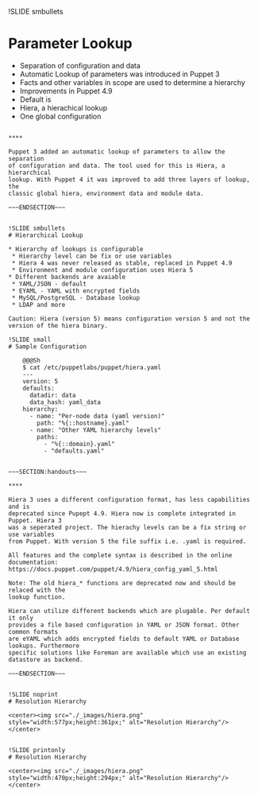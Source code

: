 !SLIDE smbullets
# Parameter Lookup

* Separation of configuration and data
* Automatic Lookup of parameters was introduced in Puppet 3
* Facts and other variables in scope are used to determine a hierarchy
* Improvements in Puppet 4.9
* Default is
 * Hiera, a hierachical lookup
 * One global configuration


~~~SECTION:handouts~~~

****

Puppet 3 added an automatic lookup of parameters to allow the separation
of configuration and data. The tool used for this is Hiera, a hierarchical
lookup. With Puppet 4 it was improved to add three layers of lookup, the
classic global hiera, environment data and module data.

~~~ENDSECTION~~~


!SLIDE smbullets
# Hierarchical Lookup

* Hierarchy of lookups is configurable
 * Hierarchy level can be fix or use variables
 * Hiera 4 was never released as stable, replaced in Puppet 4.9
 * Environment and module configuration uses Hiera 5
* Different backends are avaiable
 * YAML/JSON - default
 * EYAML - YAML with encrypted fields
 * MySQL/PostgreSQL - Database lookup
 * LDAP and more

Caution: Hiera (version 5) means configuration version 5 and not the version of the hiera binary.

!SLIDE small
# Sample Configuration

    @@@Sh
    $ cat /etc/puppetlabs/puppet/hiera.yaml
    ---
    version: 5
    defaults:
      datadir: data
      data_hash: yaml_data
    hierarchy:
      - name: "Per-node data (yaml version)"
        path: "%{::hostname}.yaml"
      - name: "Other YAML hierarchy levels"
        paths:
          - "%{::domain}.yaml"
          - "defaults.yaml"


~~~SECTION:handouts~~~

****

Hiera 3 uses a different configuration format, has less capabilities and is
deprecated since Pupept 4.9. Hiera now is complete integrated in Puppet. Hiera 3
was a seperated project. The hierachy levels can be a fix string or use variables
from Puppet. With version 5 the file suffix i.e. .yaml is required.

All features and the complete syntax is described in the online documentation:
https://docs.puppet.com/puppet/4.9/hiera_config_yaml_5.html

Note: The old hiera_* functions are deprecated now and should be relaced with the
lookup function.

Hiera can utilize different backends which are plugable. Per default it only
provides a file based configuration in YAML or JSON format. Other common formats
are eYAML which adds encrypted fields to default YAML or Database lookups. Furthermore
specific solutions like Foreman are available which use an existing datastore as backend.

~~~ENDSECTION~~~


!SLIDE noprint
# Resolution Hierarchy

<center><img src="./_images/hiera.png" style="width:577px;height:361px;" alt="Resolution Hierarchy"/></center>


!SLIDE printonly
# Resolution Hierarchy

<center><img src="./_images/hiera.png" style="width:470px;height:294px;" alt="Resolution Hierarchy"/></center>
